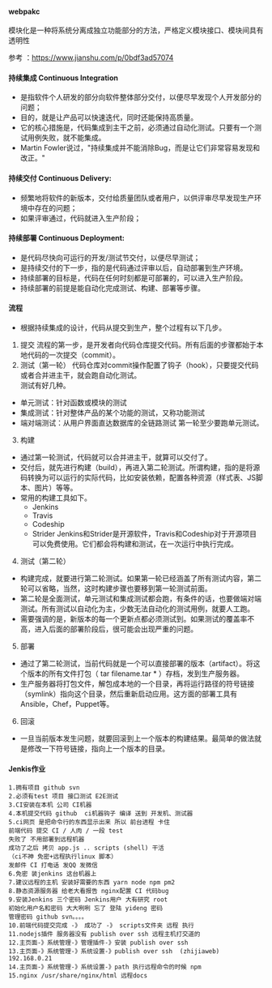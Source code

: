 #### webpakc
模块化是一种将系统分离成独立功能部分的方法，严格定义模块接口、模块间具有透明性



参考 ：https://www.jianshu.com/p/0bdf3ad57074

#### 持续集成 Continuous Integration
- 是指软件个人研发的部分向软件整体部分交付，以便尽早发现个人开发部分的问题；
- 目的，就是让产品可以快速迭代，同时还能保持高质量。
- 它的核心措施是，代码集成到主干之前，必须通过自动化测试。只要有一个测试用例失败，就不能集成。
- Martin Fowler说过，"持续集成并不能消除Bug，而是让它们非常容易发现和改正。"

#### 持续交付 Continuous Delivery:
- 频繁地将软件的新版本，交付给质量团队或者用户，以供评审尽早发现生产环境中存在的问题；
- 如果评审通过，代码就进入生产阶段；

#### 持续部署 Continuous Deployment:
- 是代码尽快向可运行的开发/测试节交付，以便尽早测试；
- 是持续交付的下一步，指的是代码通过评审以后，自动部署到生产环境。
- 持续部署的目标是，代码在任何时刻都是可部署的，可以进入生产阶段。
- 持续部署的前提是能自动化完成测试、构建、部署等步骤。

#### 流程
- 根据持续集成的设计，代码从提交到生产，整个过程有以下几步。
1. 提交
流程的第一步，是开发者向代码仓库提交代码。所有后面的步骤都始于本地代码的一次提交（commit）。
2. 测试（第一轮）
代码仓库对commit操作配置了钩子（hook），只要提交代码或者合并进主干，就会跑自动化测试。<br>
测试有好几种。
- 单元测试：针对函数或模块的测试
- 集成测试：针对整体产品的某个功能的测试，又称功能测试
- 端对端测试：从用户界面直达数据库的全链路测试
第一轮至少要跑单元测试。
3. 构建
- 通过第一轮测试，代码就可以合并进主干，就算可以交付了。
- 交付后，就先进行构建（build），再进入第二轮测试。所谓构建，指的是将源码转换为可以运行的实际代码，比如安装依赖，配置各种资源（样式表、JS脚本、图片）等等。
- 常用的构建工具如下。
  - Jenkins
  - Travis
  - Codeship
  - Strider
Jenkins和Strider是开源软件，Travis和Codeship对于开源项目可以免费使用。它们都会将构建和测试，在一次运行中执行完成。
4. 测试（第二轮）
- 构建完成，就要进行第二轮测试。如果第一轮已经涵盖了所有测试内容，第二轮可以省略，当然，这时构建步骤也要移到第一轮测试前面。
- 第二轮是全面测试，单元测试和集成测试都会跑，有条件的话，也要做端对端测试。所有测试以自动化为主，少数无法自动化的测试用例，就要人工跑。
- 需要强调的是，新版本的每一个更新点都必须测试到。如果测试的覆盖率不高，进入后面的部署阶段后，很可能会出现严重的问题。
5. 部署
- 通过了第二轮测试，当前代码就是一个可以直接部署的版本（artifact）。将这个版本的所有文件打包（ tar filename.tar * ）存档，发到生产服务器。
- 生产服务器将打包文件，解包成本地的一个目录，再将运行路径的符号链接（symlink）指向这个目录，然后重新启动应用。这方面的部署工具有Ansible，Chef，Puppet等。
6. 回滚
- 一旦当前版本发生问题，就要回滚到上一个版本的构建结果。最简单的做法就是修改一下符号链接，指向上一个版本的目录。


#### Jenkis作业
```
1.拥有项目 github svn
2.必须有test 项目 接口测试 E2E测试
3.CI安装在本机 公司 CI机器
4.本机提交代码 github  ci机器钩子 编译 送到 开发机、测试器
5.ci网页 是把命令行的东西显示出来 所以 前台进程 卡住
前端代码 提交 CI / 人肉 / 一段 test
失败了 不用部署到远程机器
成功了之后 拷贝 app.js .. scripts (shell) 干活
（ci不神 免密+远程执行linux 脚本）
发邮件 CI 打电话 发QQ 发微信
6.免密 装jenkins 这台机器上
7.建议远程的主机 安装好需要的东西 yarn node npm pm2
8.静态资源服务器 给老大看报告 nginx配置 CI 代码bug
9.安装Jenkins 三个密码 Jenkins用户 大有研究 root
初始化用户名和密码 大大咧咧 忘了 登陆 yideng 密码
管理密码 github svn。。。。
10.前端代码提交完成 -》 成功了 -》 scripts文件夹 远程 执行
11.nodejs插件 服务器没有 publish over ssh 远程主机打交道的
12.主页面-》系统管理-》管理插件-》安装 publish over ssh
13.主页面-》系统管理-》系统设置-》publish over ssh  (zhijiaweb) 192.168.0.21
14.主页面-》系统管理-》系统设置-》path 执行远程命令的时候 npm
15.nginx /usr/share/nginx/html 远程docs
```